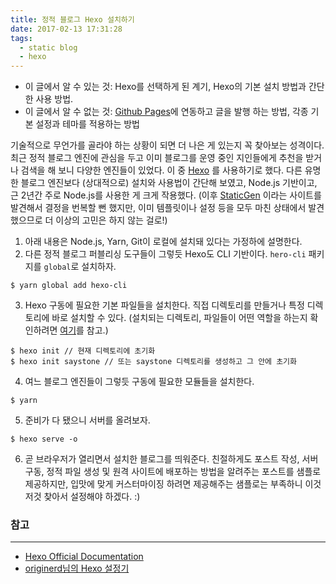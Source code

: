 ```yaml
---
title: 정적 블로그 Hexo 설치하기
date: 2017-02-13 17:31:28
tags: 
  - static blog
  - hexo
---
```

- 이 글에서 알 수 있는 것: Hexo를 선택하게 된 계기, Hexo의 기본 설치 방법과 간단한 사용 방법. 
- 이 글에서 알 수 없는 것: [Github Pages](https://pages.github.com/)에 연동하고 글을 발행 하는 방법, 각종 기본 설정과 테마를 적용하는 방법



기술적으로 무언가를 골라야 하는 상황이 되면 더 나은 게 있는지 꼭 찾아보는 성격이다. 최근 정적 블로그 엔진에 관심을 두고 이미 블로그를 운영 중인 지인들에게 추천을 받거나 검색을 해 보니 다양한 엔진들이 있었다. 이 중 [Hexo](https://hexo.io/ko/) 를 사용하기로 했다. <!-- more --> 다른 유명한 블로그 엔진보다 (상대적으로) 설치와 사용법이 간단해 보였고, Node.js 기반이고, 근 2년간 주로 Node.js를 사용한 게 크게 작용했다. (이후 [StaticGen](https://www.staticgen.com/) 이라는 사이트를 발견해서 결정을 번복할 뻔 했지만, 이미 템플릿이나 설정 등을 모두 마친 상태에서 발견했으므로 더 이상의 고민은 하지 않는 걸로!)


1. 아래 내용은 Node.js, Yarn, Git이 로컬에 설치돼 있다는 가정하에 설명한다.
2. 다른 정적 블로그 퍼블리싱 도구들이 그렇듯 Hexo도 CLI 기반이다.  `hero-cli` 패키지를 `global`로 설치하자.
```shell
$ yarn global add hexo-cli
```
3. Hexo 구동에 필요한 기본 파일들을 설치한다. 직접 디렉토리를 만들거나 특정 디렉토리에 바로 설치할 수 있다. (설치되는 디렉토리, 파일들이 어떤 역할을 하는지 확인하려면 [여기](https://hexo.io/ko/docs/setup.html)를 참고.)
```shell
$ hexo init // 현재 디렉토리에 초기화
$ hexo init saystone // 또는 saystone 디렉토리를 생성하고 그 안에 초기화
```
4. 여느 블로그 엔진들이 그렇듯 구동에 필요한 모듈들을 설치한다.
```shell
$ yarn
```
5. 준비가 다 됐으니 서버를 올려보자.
```shell
$ hexo serve -o
```
6. 곧 브라우저가 열리면서 설치한 블로그를 띄워준다. 친절하게도 포스트 작성, 서버 구동, 정적 파일 생성 및 원격 사이트에 배포하는 방법을 알려주는 포스트를 샘플로 제공하지만, 입맛에 맞게 커스터마이징 하려면 제공해주는 샘플로는 부족하니 이것저것 찾아서 설정해야 하겠다. :)


### 참고
---
- [Hexo Official Documentation](https://hexo.io/ko/docs/)
- [originerd님의 Hexo 설정기](https://originerd.github.io/2017/01/21/how-i-set-hexo/)



